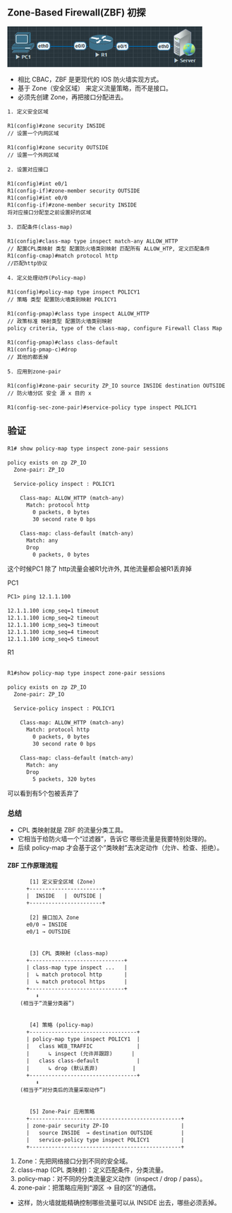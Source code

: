 ## Zone-Based Firewall(ZBF) 初探

![](image-1.png)

- 相比 CBAC，ZBF 是更现代的 IOS 防火墙实现方式。
- 基于 Zone（安全区域） 来定义流量策略，而不是接口。
- 必须先创建 Zone，再把接口分配进去。

```
1. 定义安全区域

R1(config)#zone security INSIDE
// 设置一个内网区域

R1(config)#zone security OUTSIDE
// 设置一个外网区域

2. 设置对应接口

R1(config)#int e0/1
R1(config-if)#zone-member security OUTSIDE
R1(config)#int e0/0
R1(config-if)#zone-member security INSIDE
将对应接口分配至之前设置好的区域

3. 匹配条件(class-map)

R1(config)#class-map type inspect match-any ALLOW_HTTP
// 配置CPL类映射 类型 配置防火墙类别映射 匹配所有 ALLOW_HTP, 定义匹配条件
R1(config-cmap)#match protocol http
//匹配http协议

4. 定义处理动作(Policy-map)

R1(config)#policy-map type inspect POLICY1
// 策略 类型 配置防火墙类别映射 POLICY1

R1(config-pmap)#class type inspect ALLOW_HTTP
// 政策标准 映射类型 配置防火墙类别映射
policy criteria, type of the class-map, configure Firewall Class Map

R1(config-pmap)#class class-default
R1(config-pmap-c)#drop
// 其他的都丢掉

5. 应用到zone-pair

R1(config)#zone-pair security ZP_IO source INSIDE destination OUTSIDE
// 防火墙分区 安全 源 x 目的 x

R1(config-sec-zone-pair)#service-policy type inspect POLICY1
```

## 验证

```
R1# show policy-map type inspect zone-pair sessions

policy exists on zp ZP_IO
  Zone-pair: ZP_IO

  Service-policy inspect : POLICY1

    Class-map: ALLOW_HTTP (match-any)
      Match: protocol http
        0 packets, 0 bytes
        30 second rate 0 bps

    Class-map: class-default (match-any)
      Match: any
      Drop
        0 packets, 0 bytes
```

这个时候PC1 除了 http流量会被R1允许外, 其他流量都会被R1丢弃掉

PC1

```
PC1> ping 12.1.1.100

12.1.1.100 icmp_seq=1 timeout
12.1.1.100 icmp_seq=2 timeout
12.1.1.100 icmp_seq=3 timeout
12.1.1.100 icmp_seq=4 timeout
12.1.1.100 icmp_seq=5 timeout
```

R1

```

R1#show policy-map type inspect zone-pair sessions

policy exists on zp ZP_IO
  Zone-pair: ZP_IO

  Service-policy inspect : POLICY1

    Class-map: ALLOW_HTTP (match-any)
      Match: protocol http
        0 packets, 0 bytes
        30 second rate 0 bps

    Class-map: class-default (match-any)
      Match: any
      Drop
        5 packets, 320 bytes
```

可以看到有5个包被丢弃了

### 总结

- CPL 类映射就是 ZBF 的流量分类工具。
- 它相当于给防火墙一个“过滤器”，告诉它 哪些流量是我要特别处理的。
- 后续 policy-map 才会基于这个“类映射”去决定动作（允许、检查、拒绝）。


#### ZBF 工作原理流程

           [1] 定义安全区域 (Zone)
          +-----------------------+
          |  INSIDE   |  OUTSIDE |
          +-----------------------+

           [2] 接口加入 Zone
          e0/0 → INSIDE
          e0/1 → OUTSIDE


           [3] CPL 类映射 (class-map)
          +------------------------------+
          | class-map type inspect ...   |
          |  ↳ match protocol http       |
          |  ↳ match protocol https      |
          +------------------------------+
             ⬇️
        (相当于“流量分类器”)


           [4] 策略 (policy-map)
          +----------------------------------+
          | policy-map type inspect POLICY1  |
          |   class WEB_TRAFFIC              |
          |      ↳ inspect (允许并跟踪)      |
          |   class class-default            |
          |      ↳ drop (默认丢弃)           |
          +----------------------------------+
             ⬇️
        (相当于“对分类后的流量采取动作”)


           [5] Zone-Pair 应用策略
          +------------------------------------------------+
          | zone-pair security ZP-IO                       |
          |   source INSIDE  → destination OUTSIDE         |
          |   service-policy type inspect POLICY1          |
          +------------------------------------------------+

1. Zone：先把网络接口分到不同的安全域。
2. class-map (CPL 类映射)：定义匹配条件，分类流量。
3. policy-map：对不同的分类流量定义动作（inspect / drop / pass）。
4. zone-pair：把策略应用到“源区 → 目的区”的通信。

- 这样，防火墙就能精确控制哪些流量可以从 INSIDE 出去，哪些必须丢掉。